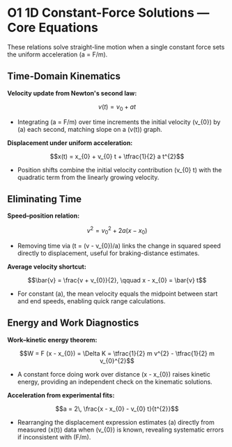 # O1 1D Constant-Force Solutions — Core Equations

These relations solve straight-line motion when a single constant force sets the uniform acceleration \(a = F/m\).

## Time-Domain Kinematics
**Velocity update from Newton's second law:**

$$v(t) = v_{0} + at$$

- Integrating \(a = F/m\) over time increments the initial velocity \(v_{0}\) by \(a\) each second, matching slope on a \(v(t)\) graph.

**Displacement under uniform acceleration:**

$$x(t) = x_{0} + v_{0} t + \tfrac{1}{2} a t^{2}$$

- Position shifts combine the initial velocity contribution \(v_{0} t\) with the quadratic term from the linearly growing velocity.

## Eliminating Time
**Speed–position relation:**

$$v^{2} = v_{0}^{2} + 2a (x - x_{0})$$

- Removing time via \(t = (v - v_{0})/a\) links the change in squared speed directly to displacement, useful for braking-distance estimates.

**Average velocity shortcut:**

$$\bar{v} = \frac{v + v_{0}}{2}, \qquad x - x_{0} = \bar{v} t$$

- For constant \(a\), the mean velocity equals the midpoint between start and end speeds, enabling quick range calculations.

## Energy and Work Diagnostics
**Work–kinetic energy theorem:**

$$W = F (x - x_{0}) = \Delta K = \tfrac{1}{2} m v^{2} - \tfrac{1}{2} m v_{0}^{2}$$

- A constant force doing work over distance \(x - x_{0}\) raises kinetic energy, providing an independent check on the kinematic solutions.

**Acceleration from experimental fits:**

$$a = 2\, \frac{x - x_{0} - v_{0} t}{t^{2}}$$

- Rearranging the displacement expression estimates \(a\) directly from measured \(x(t)\) data when \(v_{0}\) is known, revealing systematic errors if inconsistent with \(F/m\).
